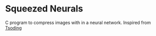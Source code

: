 # Squeezed Neurals

C program to compress images with in a neural network. Inspired from [Tsoding](https://www.youtube.com/@TsodingDaily)
